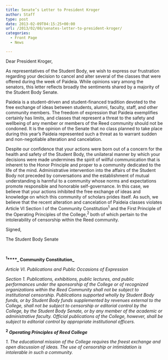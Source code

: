 ```yaml
---
title: Senate’s Letter to President Kroger
author: Staff
type: post
date: 2013-02-09T04:15:25+00:00
url: /2013/02/08/senates-letter-to-president-kroger/
categories:
  - Front Page
  - News

---
```

Dear President Kroger,

As representatives of the Student Body, we wish to express our frustration regarding your decision to cancel and alter several of the classes that were offered during the week of Paideia. While opinions vary among the senators, this letter reflects broadly the sentiments shared by a majority of the Student Body Senate.

Paideia is a student-driven and student-financed tradition devoted to the free exchange of ideas between students, alumni, faculty, staff, and other community members. The freedom of expression that Paideia exemplifies certainly has limits, and classes that represent a threat to the safety and wellbeing of any member or members of the Reed community should not be condoned. It is the opinion of the Senate that no class planned to take place during this year’s Paideia represented such a threat as to warrant sudden and non-negotiable alteration and cancelation.

Despite our confidence that your actions were born out of a concern for the health and safety of the Student Body, the unilateral manner by which your decisions were made undermines the spirit of willful communication that is inherent to the Honor Principle and proper to a community dedicated to the life of the mind. Administrative intervention into the affairs of the Student Body not preceded by conversations and the establishment of mutual understanding is harmful to a community whose norms and expectations promote responsible and honorable self-governance. In this case, we believe that your actions inhibited the free exchange of ideas and knowledge on which this community of scholars prides itself. As such, we believe that the recent alteration and cancelation of Paideia classes violates Article VI Section I of the Community Constitution<sup>1 </sup>and the First Principle of the Operating Principles of the College,<sup>2 </sup>both of which pertain to the intolerability of censorship within the Reed community.

Signed,

The Student Body Senate

&nbsp;

**<sup>1</sup>****_ Community Constitution_**

_Article VI. Publications and Public Occasions of Expression_

 _Section 1. Publications, exhibitions, public lectures, and public performances under the sponsorship of the College or of recognized organizations within the Reed Community shall not be subject to institutional censorship. Publications supported wholly by Student Body funds, or by Student Body funds supplemented by revenues external to the College, shall not be subject to censorship or editorial control by the College, by the Student Body Senate, or by any member of the academic or administrative faculty. Official publications of the College, however, shall be subject to editorial control by appropriate institutional officers._

<sup><strong>2</strong> </sup>**_Operating Principles of Reed College_**

 _1. The educational mission of the College requires the freest exchange and open discussion of ideas. The use of censorship or intimidation is intolerable in such a community._